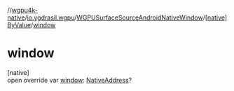 //[wgpu4k-native](../../../../index.md)/[io.ygdrasil.wgpu](../../index.md)/[WGPUSurfaceSourceAndroidNativeWindow](../index.md)/[[native]ByValue](index.md)/[window](window.md)

# window

[native]\
open override var [window](window.md): [NativeAddress](../../../ffi/-native-address/index.md)?
